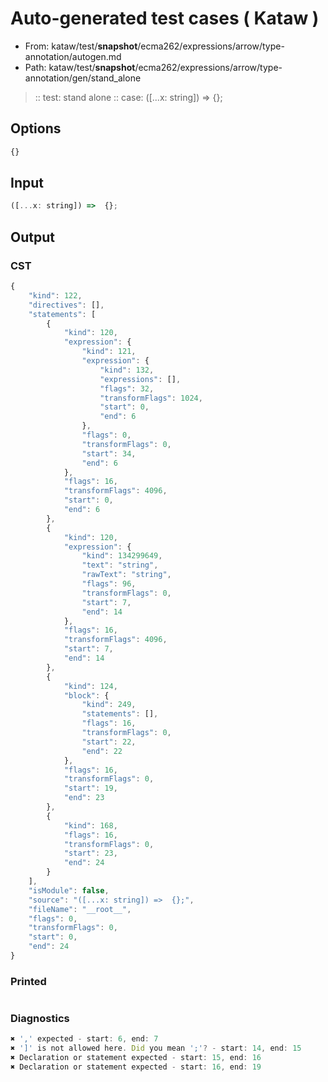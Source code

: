 # Auto-generated test cases ( Kataw )
- From: kataw/test/__snapshot__/ecma262/expressions/arrow/type-annotation/autogen.md
- Path: kataw/test/__snapshot__/ecma262/expressions/arrow/type-annotation/gen/stand_alone
> :: test: stand alone
> :: case: ([...x: string]) =>  {};
## Options

`````js
{}
`````
## Input

`````js
([...x: string]) =>  {};
`````
## Output

### CST

```javascript
{
    "kind": 122,
    "directives": [],
    "statements": [
        {
            "kind": 120,
            "expression": {
                "kind": 121,
                "expression": {
                    "kind": 132,
                    "expressions": [],
                    "flags": 32,
                    "transformFlags": 1024,
                    "start": 0,
                    "end": 6
                },
                "flags": 0,
                "transformFlags": 0,
                "start": 34,
                "end": 6
            },
            "flags": 16,
            "transformFlags": 4096,
            "start": 0,
            "end": 6
        },
        {
            "kind": 120,
            "expression": {
                "kind": 134299649,
                "text": "string",
                "rawText": "string",
                "flags": 96,
                "transformFlags": 0,
                "start": 7,
                "end": 14
            },
            "flags": 16,
            "transformFlags": 4096,
            "start": 7,
            "end": 14
        },
        {
            "kind": 124,
            "block": {
                "kind": 249,
                "statements": [],
                "flags": 16,
                "transformFlags": 0,
                "start": 22,
                "end": 22
            },
            "flags": 16,
            "transformFlags": 0,
            "start": 19,
            "end": 23
        },
        {
            "kind": 168,
            "flags": 16,
            "transformFlags": 0,
            "start": 23,
            "end": 24
        }
    ],
    "isModule": false,
    "source": "([...x: string]) =>  {};",
    "fileName": "__root__",
    "flags": 0,
    "transformFlags": 0,
    "start": 0,
    "end": 24
}
```

### Printed

```javascript

```

### Diagnostics

```javascript
✖ ',' expected - start: 6, end: 7
✖ ']' is not allowed here. Did you mean ';'? - start: 14, end: 15
✖ Declaration or statement expected - start: 15, end: 16
✖ Declaration or statement expected - start: 16, end: 19

```

